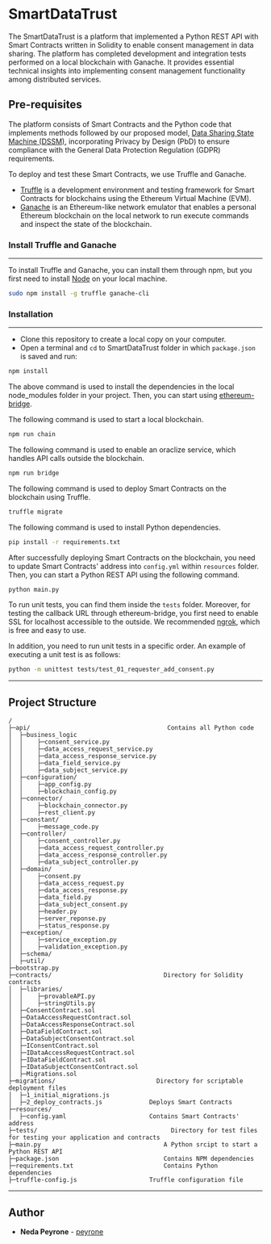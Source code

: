 # SmartDataTrust

The SmartDataTrust is a platform that implemented a Python REST API with Smart Contracts written in Solidity to enable consent management in data sharing. The platform has completed development and integration tests performed on a local blockchain with Ganache. It provides essential technical insights into implementing consent management functionality among distributed services.

## Pre-requisites
The platform consists of Smart Contracts and the Python code that implements methods followed by our proposed model, [Data Sharing State Machine (DSSM)](https://github.com/cucpbioinfo/BlockchainBasedDataSharing), incorporating Privacy by Design (PbD) to ensure compliance with the General Data Protection Regulation (GDPR) requirements.

To deploy and test these Smart Contracts, we use Truffle and Ganache.

* [Truffle](https://www.trufflesuite.com/truffle) is a development environment and testing framework for Smart Contracts for blockchains using the Ethereum Virtual Machine (EVM).
* [Ganache](https://www.trufflesuite.com/ganache) is an Ethereum-like network emulator that enables a personal Ethereum blockchain on the local network to run execute commands and inspect the state of the blockchain.

### Install Truffle and Ganache
------------
To install Truffle and Ganache, you can install them through npm, but you first need to install [Node](https://nodejs.org/en/) on your local machine.

```bash
sudo npm install -g truffle ganache-cli
```

### Installation
------------
* Clone this repository to create a local copy on your computer.
* Open a terminal and `cd` to SmartDataTrust folder in which `package.json` is saved and run:

```bash
npm install
```

The above command is used to install the dependencies in the local node_modules folder in your project. Then, you can start using [ethereum-bridge](https://github.com/provable-things/ethereum-bridge).

The following command is used to start a local blockchain.
```bash
npm run chain
```

The following command is used to enable an oraclize service, which handles API calls outside the blockchain.
```bash
npm run bridge
```

The following command is used to deploy Smart Contracts on the blockchain using Truffle.
```bash
truffle migrate
```

The following command is used to install Python dependencies.
```bash
pip install -r requirements.txt
```

After successfully deploying Smart Contracts on the blockchain, you need to update Smart Contracts' address into `config.yml` within `resources` folder. Then, you can start a Python REST API using the following command.
```bash
python main.py
```

To run unit tests, you can find them inside the `tests` folder. Moreover, for testing the callback URL through ethereum-bridge, you first need to enable SSL for localhost accessible to the outside. We recommended [ngrok](https://ngrok.com), which is free and easy to use.

In addition, you need to run unit tests in a specific order. An example of executing a unit test is as follows:
```bash
python -m unittest tests/test_01_requester_add_consent.py
```

------------

## Project Structure
```
/
├─api/       			                    Contains all Python code
│  ├─business_logic
│  │    ├─consent_service.py
│  │    ├─data_access_request_service.py
│  │    ├─data_access_response_service.py
│  │    ├─data_field_service.py
│  │    ├─data_subject_service.py
│  ├─configuration/
│  │    ├─app_config.py
│  │    ├─blockchain_config.py
│  ├─connector/
│  │    ├─blockchain_connector.py
│  │    ├─rest_client.py
│  ├─constant/
│  │    ├─message_code.py
│  ├─controller/
│  │    ├─consent_controller.py
│  │    ├─data_access_request_controller.py
│  │    ├─data_access_response_controller.py
│  │    ├─data_subject_controller.py
│  ├─domain/
│  │    ├─consent.py
│  │    ├─data_access_request.py
│  │    ├─data_access_response.py
│  │    ├─data_field.py
│  │    ├─data_subject_consent.py
│  │    ├─header.py
│  │    ├─server_reponse.py
│  │    ├─status_response.py
│  ├─exception/
│  │    ├─service_exception.py
│  │    ├─validation_exception.py
│  ├─schema/
│  ├─util/
├─bootstrap.py 	
├─contracts/ 			                   Directory for Solidity contracts
│  ├─libraries/
│  │    ├─provableAPI.py
│  │    ├─stringUtils.py       
│  ├─ConsentContract.sol 		            
│  ├─DataAccessRequestContract.sol 		  
│  ├─DataAccessResponseContract.sol 		  
│  ├─DataFieldContract.sol 		  
│  ├─DataSubjectConsentContract.sol 		  
│  ├─IConsentContract.sol
│  ├─IDataAccessRequestContract.sol 
│  ├─IDataFieldContract.sol 
│  ├─IDataSubjectConsentContract.sol 
│  ├─Migrations.sol 
├─migrations/ 			                 Directory for scriptable deployment files
│  ├─1_initial_migrations.js 	
│  ├─2_deploy_contracts.js 		       Deploys Smart Contracts
├─resources/
│  ├─config.yaml 	                   Contains Smart Contracts' address 
├─tests/ 				                     Directory for test files for testing your application and contracts
├─main.py 				                   A Python srcipt to start a Python REST API
├─package.json				               Contains NPM dependencies
├─requirements.txt 				           Contains Python dependencies
├─truffle-config.js 	               Truffle configuration file
```

------------

## Author

* **Neda Peyrone** - [peyrone](https://github.com/peyrone)
